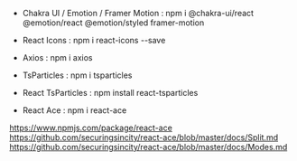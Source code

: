 - Chakra UI / Emotion / Framer Motion : npm i @chakra-ui/react @emotion/react @emotion/styled framer-motion

- React Icons : npm i react-icons --save

- Axios : npm i axios

- TsParticles : npm i tsparticles

- React TsParticles : npm install react-tsparticles

- React Ace : npm i react-ace

https://www.npmjs.com/package/react-ace
https://github.com/securingsincity/react-ace/blob/master/docs/Split.md
https://github.com/securingsincity/react-ace/blob/master/docs/Modes.md
